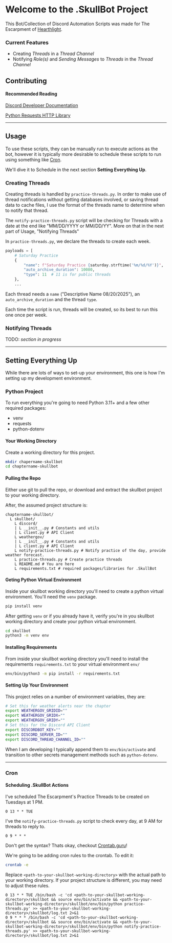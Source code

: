 # Welcome to the .SkullBot Project

This Bot/Collection of Discord Automation Scripts was made for The Escarpment of [Hearthlight](https://www.hearthlightgame.org/).

### Current Features

- Creating *Threads* in a *Thread Channel* 
- Notifying *Role(s)* and *Sending Messages* to *Threads* in the *Thread Channel*

## Contributing

#### Recommended Reading

[Discord Developer Documentation](https://discord.com/developers/docs/intro)

[Python Requests HTTP Library](https://requests.readthedocs.io/en/latest/)

---

## Usage

To use these scripts, they can be manually run to execute actions as the bot, 
however it is typically more desirable to schedule these scripts to run using 
something like [Cron](https://en.wikipedia.org/wiki/Cron).

We'll dive it to Schedule in the next section **Setting Everything Up**.

### Creating Threads

Creating threads is handled by `practice-threads.py`. In order to make use of thread notifications without getting 
databases involved, or saving thread data to cache files, I use the format of the threads name to determine when to notify that thread.

The `notify-practice-threads.py` script will be checking for Threads with a date at the end like "MM/DD/YYYY or MM/DD/YY". More on that in the next part of Usage, "Notifying Threads"

In `practice-threads.py`, we declare the threads to create each week.

```python
payloads = [
    # Saturday Practice
    {
        "name": f"Saturday Practice {saturday.strftime('%m/%d/%Y')}",
        "auto_archive_duration": 10080,
        "type": 11  # 11 is for public threads
    },
    ...
```

Each thread needs a `name` ("Descriptive Name 08/20/2025"), an `auto_archive_duration` and the thread `type`.

Each time the script is run, threads will be created, so its best to run this one once per week.

### Notifying Threads

TODO: *section in progress*

---

## Setting Everything Up

While there are lots of ways to set-up your environment, this one is how I'm setting up my development environment.

### Python Project

To run everything you're going to need Python 3.11+ and a few other required packages:

- venv
- requests
- python-dotenv

#### Your Working Directory

Create a working directory for this project.

```bash
mkdir chapername-skullbot
cd chaptername-skullbot
```

#### Pulling the Repo

Either use git to pull the repo, or download and extract the skullbot project to your working directory.

After, the assumed project structure is:
```
chaptername-skullbot/
  L skullbot/
    L discord/
    | L __init__.py # Constants and utils
    | L client.py # API Client
    L weathergov/
    | L __init__.py # Constants and utils
    | L client.py # API Client
    L notify-practice-threads.py # Notify practice of the day, provide weather forecast.
    L practice-threads.py # Create practice threads
    L README.md # You are here
    L requirements.txt # required packages/libraries for .SkullBot
```

#### Geting Python Virtual Environment

Inside your skullbot working directory you'll need to create a python virtual environment. You'll need the `venv` package.

```bash
pip install venv
```

After getting `venv` or if you already have it, verify you're in you skullbot working directory and create your python virtual environment.

```bash
cd skullbot
python3 -m venv env
```

#### Installing Requirements

From inside your skullbot working directory you'll need to install the requirements `requirements.txt` to your virtual environment `env/`

```bash
env/bin/python3 -m pip install -r requirements.txt
```

#### Setting Up Your Environment

This project relies on a number of environment variables, they are:

```bash
# Set this for weather alerts near the chapter
export WEATHERGOV_GRIDID=""
export WEATHERGOV_GRIDX=""
export WEATHERGOV_GRIDY=""
# Set this for the Discord API Client
export DISCORDBOT_KEY=""
export DISCORD_SERVER_ID=""
export DISCORD_THREAD_CHANNEL_ID=""
```

When I am developing I typically append them to `env/bin/activate` and transition to other secrets management methods such as `python-dotenv`.

---

### Cron
#### Scheduling .SkullBot Actions

I've scheduled The Escarpment's Practice Threads to be created on Tuesdays at 1 PM.

`0 13 * * TUE`

I've the `notify-practice-threads.py` script to check every day, at 9 AM for threads to reply to.

`0 9 * * *`

Don't get the syntax? Thats okay, checkout [Crontab.guru](https://crontab.guru/)!

We're going to be adding cron rules to the crontab. To edit it:

```bash
crontab -e
```

Replace `<path-to-your-skullbot-working-directory>` with the actual path to your working directory. If your project structure is different, you may need to adjust these rules.

```crontab
0 13 * * TUE /bin/bash -c 'cd <path-to-your-skullbot-working-directory>/skullbot && source env/bin/activate && <path-to-your-skullbot-working-directory>/skullbot/env/bin/python practice-threads.py' >> <path-to-your-skullbot-working-directory>/skullbot/log.txt 2>&1
0 9 * * * /bin/bash -c 'cd <path-to-your-skullbot-working-directory>/skullbot && source env/bin/activate && <path-to-your-skullbot-working-directory>/skullbot/env/bin/python notify-practice-threads.py' >> <path-to-your-skullbot-working-directory>/skullbot/log.txt 2>&1
```